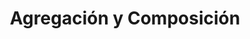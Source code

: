 ---
title: Agregación y Composición
authorName: Eber Edgar Quenta Lopez
twitter: https://twitter.com/doneber98
whatsapp: https://api.whatsapp.com/send?phone=59168022770&text=Hola%20Eber
linkedin: https://www.linkedin.com/in/don-eber/
facebook: https://www.facebook.com/doneber98
github: https://github.com/doneber
gitlab: https://gitlab.com/doneber
year: 9 noviembre 2020
icon: 'mdi-play'
linkVideo: https://www.youtube.com/embed/U9-iM-gA7-E
block: false
description: |
  En este video explicamos como funciona la Agregación y Composición en POO y hacemos un ejemplo de su aplicación.
---